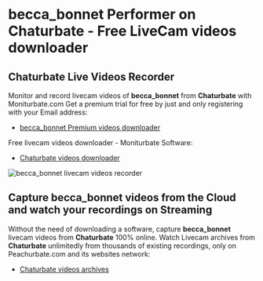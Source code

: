 # becca_bonnet Performer on Chaturbate - Free LiveCam videos downloader

## Chaturbate Live Videos Recorder

Monitor and record livecam videos of **becca_bonnet** from **Chaturbate** with Moniturbate.com
Get a premium trial for free by just and only registering with your Email address:
* [becca_bonnet Premium videos downloader](https://moniturbate.com/request-demo-licence-key.html)

Free livecam videos downloader - Moniturbate Software:
* [Chaturbate videos downloader](https://moniturbate.com/moniturbate-download-software.html)

![becca_bonnet livecam videos recorder](https://peachurnet.com/templates/moniturbate-software.png)


## Capture becca_bonnet videos from the Cloud and watch your recordings on Streaming

Without the need of downloading a software, capture **becca_bonnet** livecam videos from **Chaturbate** 100% online.
Watch Livecam archives from **Chaturbate** unlimitedly from thousands of existing recordings, only on Peachurbate.com and its websites network:
* [Chaturbate videos archives](https://peachurnet.com/)